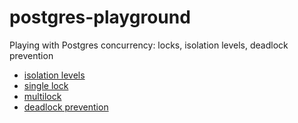 # postgres-playground
Playing with Postgres concurrency: locks, isolation levels, deadlock prevention

- [isolation levels](isolation-levels.md)
- [single lock](single-lock.md)
- [multilock](multi-lock.md)
- [deadlock prevention](deadlock-prevention.md)
